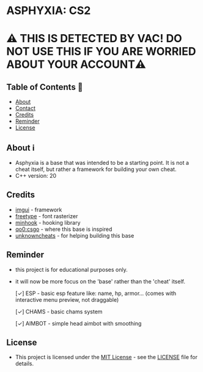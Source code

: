 ﻿# ASPHYXIA: CS2

# ⚠️ THIS IS DETECTED BY VAC! DO NOT USE THIS IF YOU ARE WORRIED ABOUT YOUR ACCOUNT⚠️

## Table of Contents :scroll:
- [About](#about)
- [Contact](#contact)
- [Credits](#credits)
- [Reminder](#reminder)
- [License](#license)

## About :information_source:
- Asphyxia is a base that was intended to be a starting point. It is not a cheat itself, but rather a framework for building your own cheat.
- C++ version: 20

## Credits
- [imgui](https://github.com/ocornut/imgui) - framework
- [freetype](https://freetype.org/) - font rasterizer
- [minhook](https://github.com/TsudaKageyu/minhook) - hooking library
- [qo0:csgo](https://github.com/rollraw/qo0-csgo) - where this base is inspired
- [unknowncheats](https://www.unknowncheats.me/) - for helping building this base

## Reminder
- this project is for educational purposes only.
- it will now be more focus on the 'base' rather than the 'cheat' itself.

  [✓] ESP - basic esp feature like: name, hp, armor... (comes with interactive menu preview, not draggable)
  
  [✓] CHAMS - basic chams system
  
  [✓] AIMBOT - simple head aimbot with smoothing

## License

- This project is licensed under the [MIT License](https://opensource.org/licenses/mit-license.php) - see the [LICENSE](LICENSE) file for details.
